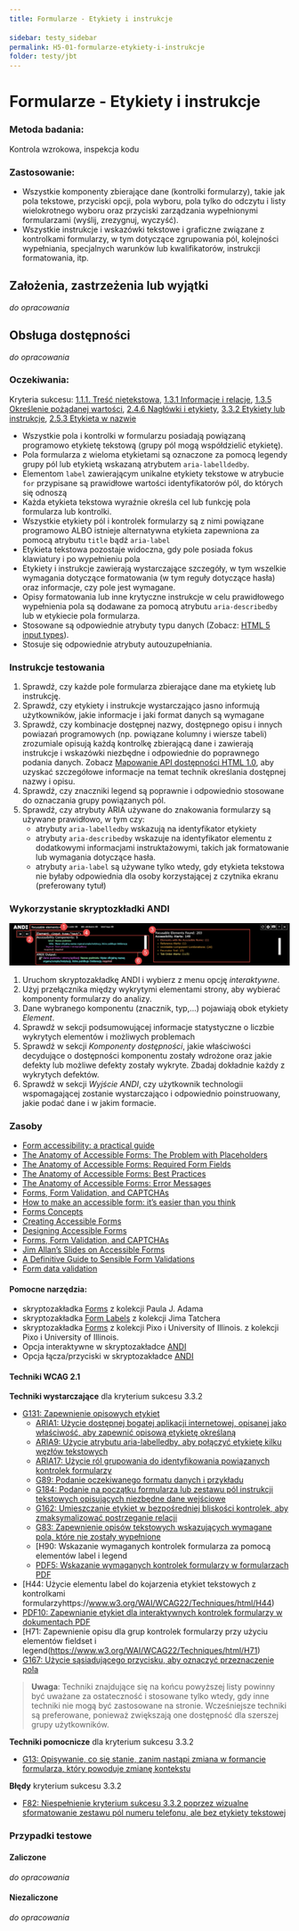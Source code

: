 ```yaml
---
title: Formularze - Etykiety i instrukcje

sidebar: testy_sidebar
permalink: H5-01-formularze-etykiety-i-instrukcje
folder: testy/jbt
---
```



# Formularze - Etykiety i instrukcje

### Metoda badania:
Kontrola wzrokowa, inspekcja kodu

### Zastosowanie:
-	Wszystkie komponenty zbierające dane (kontrolki formularzy), takie jak pola tekstowe, przyciski opcji, pola wyboru, pola tylko do odczytu i listy wielokrotnego wyboru oraz przyciski zarządzania wypełnionymi formularzami (wyślij, zrezygnuj, wyczyść).
-	Wszystkie instrukcje i wskazówki tekstowe i graficzne związane z kontrolkami formularzy, w tym dotyczące zgrupowania pól, kolejności wypełniania, specjalnych warunków lub kwalifikatorów, instrukcji formatowania, itp.   

## Założenia, zastrzeżenia lub wyjątki
_do opracowania_

## Obsługa dostępności
_do opracowania_

### Oczekiwania:
Kryteria sukcesu: [1.1.1. Treść nietekstowa](https://wcag.lepszyweb.pl/#non-text-content), [1.3.1 Informacje i relacje](https://wcag.lepszyweb.pl/#headings-and-labels), [1.3.5 Określenie pożądanej wartości](https://wcag.lepszyweb.pl/#identify-input-purpose), [2.4.6 Nagłówki i etykiety](https://wcag.lepszyweb.pl/#headings-and-labels), [3.3.2 Etykiety lub instrukcje](https://wcag.lepszyweb.pl/#labels-or-instructions), [2.5.3 Etykieta w nazwie](https://wcag.lepszyweb.pl/#label-in-name)
-	Wszystkie pola i kontrolki w formularzu posiadają powiązaną programowo etykietę tekstową (grupy pól mogą współdzielić etykietę).
-	Pola formularza z wieloma etykietami są oznaczone za pomocą legendy grupy pól lub etykietą wskazaną atrybutem `aria-labelldedby`.
-	Elementom `label` zawierającym unikalne etykiety tekstowe w atrybucie `for` przypisane są prawidłowe wartości identyfikatorów pól, do których się odnoszą  
-	Każda etykieta tekstowa wyraźnie określa cel lub funkcję pola formularza lub kontrolki.
-	Wszystkie etykiety pól i kontrolek formularzy są z nimi powiązane programowo ALBO istnieje alternatywna etykieta zapewniona za pomocą atrybutu `title` bądź `aria-label`
-	Etykieta tekstowa pozostaje widoczna, gdy pole posiada fokus klawiatury i po wypełnieniu pola
-	Etykiety i instrukcje zawierają wystarczające szczegóły, w tym wszelkie wymagania dotyczące formatowania (w tym reguły dotyczące hasła) oraz informacje, czy pole jest wymagane.
-	Opisy formatowania lub inne krytyczne instrukcje w celu prawidłowego wypełnienia pola są dodawane za pomocą atrybutu `aria-describedby` lub w etykiecie pola formularza.
-	Stosowane są odpowiednie atrybuty typu danych (Zobacz: [HTML 5 input types](http://www.w3.org/TR/html52/sec-forms.html#sec-states-of-the-type-attribute)).
-	Stosuje się odpowiednie atrybuty autouzupełniania.

### Instrukcje testowania
1.	Sprawdź, czy każde pole formularza zbierające dane ma etykietę lub instrukcję.
2.	Sprawdź, czy etykiety i instrukcje wystarczająco jasno informują użytkowników, jakie informacje i jaki format danych są wymagane 
3.	Sprawdź, czy kombinacje dostępnej nazwy, dostępnego opisu i innych powiazań programowych (np. powiązane kolumny i wiersze tabeli) zrozumiale opisują każdą kontrolkę zbierającą dane i zawierają instrukcje i wskazówki niezbędne i odpowiednie do poprawnego podania danych. Zobacz [Mapowanie API dostępności HTML 1.0](https://www.w3.org/TR/html-aam-1.0/#input-type-text-input-type-password-input-type-search-input-type-tel-input-type-url-and-textarea-element), aby uzyskać szczegółowe informacje na temat technik określania dostępnej nazwy i opisu.
4.	Sprawdź, czy znaczniki legend są poprawnie i odpowiednio stosowane do oznaczania grupy powiązanych pól.
5.	Sprawdź, czy atrybuty ARIA używane do znakowania formularzy są używane prawidłowo, w tym czy:
    - atrybuty `aria-labelledby` wskazują na identyfikator etykiety
    - atrybuty `aria-describedby` wskazuje na identyfikator elementu z dodatkowymi informacjami instruktażowymi, takich jak formatowanie lub wymagania dotyczące hasła.
    - atrybuty `aria-label` są używane tylko wtedy, gdy etykieta tekstowa nie byłaby odpowiednia dla osoby korzystającej z czytnika ekranu (preferowany tytuł)

### Wykorzystanie skryptozkładki ANDI
![Wykorzystanie skryptozkładki ANDI](/images/andi/andi-forms.png)
1.	Uruchom skryptozakładkę ANDI i wybierz z menu opcję *interaktywne*.
2.	Użyj przełącznika między wykrytymi elementami strony, aby wybierać komponenty formularzy do analizy.
3.	Dane wybranego komponentu (znacznik, typ,...) pojawiają obok etykiety *Element*.
4.	Sprawdź w sekcji podsumowującej informacje statystyczne o liczbie wykrytych elementów i możliwych problemach
5.	Sprawdź w sekcji *Komponenty dostępności*, jakie właściwości decydujące o dostępności komponentu zostały wdrożone oraz jakie defekty lub możliwe defekty zostały wykryte. Zbadaj dokładnie każdy z wykrytych defektów.
6.	Sprawdź w sekcji *Wyjście ANDI*, czy użytkownik technologii wspomagającej zostanie wystarczająco i odpowiednio poinstruowany, jakie podać dane i w jakim formacie.   

### Zasoby

- [Form accessibility: a practical guide](https://itnext.io/form-accessibility-a-practical-guide-4062b7e2dd14)
- [The Anatomy of Accessible Forms: The Problem with Placeholders](https://www.deque.com/blog/accessible-forms-the-problem-with-placeholders/)
- [The Anatomy of Accessible Forms: Required Form Fields](https://www.deque.com/blog/anatomy-of-accessible-forms-required-form-fields/)
- [The Anatomy of Accessible Forms: Best Practices](https://www.deque.com/blog/anatomy-of-accessible-forms-best-practices/)
- [The Anatomy of Accessible Forms: Error Messages](https://www.deque.com/blog/anatomy-of-accessible-forms-error-messages/)
- [Forms, Form Validation, and CAPTCHAs](http://web-accessibility.carnegiemuseums.org/code/forms/)
- [How to make an accessible form: it’s easier than you think](https://www.freecodecamp.org/news/how-to-make-an-accessible-form-its-easier-than-you-think-672d3f4ff573/)
- [Forms Concepts](https://www.w3.org/WAI/tutorials/forms/)
- [Creating Accessible Forms](https://webaim.org/techniques/forms/controls)
- [Designing Accessible Forms](https://blog.prototypr.io/designing-accessible-forms-82f2ea11697f)
- [Forms, Form Validation, and CAPTCHAs](http://web-accessibility.carnegiemuseums.org/code/forms/)
- [Jim Allan’s Slides on Accessible Forms](http://www.tsbvi.edu/web/forms/index.html)
- [A Definitive Guide to Sensible Form Validations](http://form.guide/best-practices/form-validations-definitive-guide.html)
- [Form data validation](https://developer.mozilla.org/en-US/docs/Learn/HTML/Forms/Form_validation)


#### Pomocne narzędzia:
-	skryptozakładka [Forms](http://pauljadam.com/bookmarklets/index.html) z kolekcji Paula J. Adama
-	skryptozakładka [Form Labels](https://jimthatcher.com/favelets/) z kolekcji Jima Tatchera
-	skryptozakładka [Forms](https://accessibility-bookmarklets.org/install.html) z kolekcji Pixo i University of Illinois. z kolekcji Pixo i University of Illinois.
-	Opcja interaktywne w skryptozakładce [ANDI](https://lepszyweb.pl/andi/help/install.html)
-	Opcja łącza/przyciski w skryptozakładce [ANDI](https://lepszyweb.pl/andi/help/install.html)

#### Techniki WCAG 2.1

**Techniki wystarczające** dla kryterium sukcesu 3.3.2

- [G131: Zapewnienie opisowych etykiet](https://www.w3.org/WAI/WCAG22/Techniques/general/G84)
  - [ARIA1: Użycie dostępnej bogatej aplikacji internetowej, opisanej jako właściwość, aby zapewnić opisową etykietę określaną](https://www.w3.org/WAI/WCAG22/Techniques/aria/ARIA1)
  - [ARIA9: Użycie atrybutu aria-labelledby, aby połączyć etykietę kilku węzłów tekstowych](https://www.w3.org/WAI/WCAG22/Techniques/aria/ARIA9)
  - [ARIA17: Użycie ról grupowania do identyfikowania powiązanych kontrolek formularzy](https://www.w3.org/WAI/WCAG22/Techniques/aria/ARIA17)
  - [G89: Podanie oczekiwanego formatu danych i przykładu](https://www.w3.org/WAI/WCAG22/Techniques/general/G84)
  - [G184: Podanie na początku formularza lub zestawu pól instrukcji tekstowych opisujących niezbędne dane wejściowe](https://www.w3.org/WAI/WCAG22/Techniques/general/G84)
  - [G162: Umieszczanie etykiet w bezpośredniej bliskości kontrolek, aby zmaksymalizować postrzeganie relacji](https://www.w3.org/WAI/WCAG22/Techniques/general/G84)
  - [G83: Zapewnienie opisów tekstowych wskazujących wymagane pola, które nie zostały wypełnione](https://www.w3.org/WAI/WCAG22/Techniques/general/G84)
  - [H90: Wskazanie wymaganych kontrolek formularza za pomocą elementów label i legend
  - [PDF5: Wskazanie wymaganych kontrolek formularzy w formularzach PDF](https://www.w3.org/WAI/WCAG22/Techniques/pdf/PDF5)
- [H44: Użycie elementu label do kojarzenia etykiet tekstowych z kontrolkami formularzyhttps://www.w3.org/WAI/WCAG22/Techniques/html/H44)
- [PDF10: Zapewnianie etykiet dla interaktywnych kontrolek formularzy w dokumentach PDF](https://www.w3.org/WAI/WCAG22/Techniques/pdf/PDF10)
- [H71: Zapewnienie opisu dla grup kontrolek formularzy przy użyciu elementów fieldset i legend(https://www.w3.org/WAI/WCAG22/Techniques/html/H71)
- [G167: Użycie sąsiadującego przycisku, aby oznaczyć przeznaczenie pola](https://www.w3.org/WAI/WCAG22/Techniques/general/G84)
> **Uwaga**: Techniki znajdujące się na końcu powyższej listy powinny być uważane za ostateczność i stosowane tylko wtedy, gdy inne techniki nie mogą być zastosowane na stronie. Wcześniejsze techniki są preferowane, ponieważ zwiększają one dostępność dla szerszej grupy użytkowników.

**Techniki pomocnicze** dla kryterium sukcesu 3.3.2
- [G13: Opisywanie, co się stanie, zanim nastąpi zmiana w formancie formularza, który powoduje zmianę kontekstu](https://www.w3.org/WAI/WCAG22/Techniques/general/G84)

**Błędy** kryterium sukcesu 3.3.2
- [F82: Niespełnienie kryterium sukcesu 3.3.2 poprzez wizualne sformatowanie zestawu pól numeru telefonu, ale bez etykiety tekstowej](https://www.w3.org/WAI/WCAG22/Techniques/failures/F82)

### Przypadki testowe

#### Zaliczone
_do opracowania_

#### Niezaliczone
_do opracowania_
